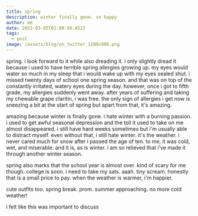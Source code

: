```yaml
---
title: spring
description: winter finally gone. so happy
author: me
date: 2022-03-05T01:09:50.452Z
tags:
  - post
image: /assets/blog/on_twitter_1200x900.png
---
```

spring. i look forward to it while also dreading it. i only slightly dread it because i used to have terrible spring allergies growing up. my eyes would water so much in my sleep that i would wake up with my eyes sealed shut. i missed twenty days of school one spring season. and that was on top of the constantly irritated, watery eyes during the day. however, once i got to fifth grade, my allergies suddenly went away. after years of suffering and taking my chewable grape claritin, i was free. the only sign of allergies i get now is sneezing a bit at the start of spring but apart from that, it's amazing.

amazing because winter is finally gone. i hate winter with a burning passion. i used to get awful seasonal depression and the toll it used to take on me almost disappeared. i still have hard weeks sometimes but i'm usually able to distract myself. even without that, i still hate winter. it's the weather. i never cared much for snow after i passed the age of ten. to me, it was cold, wet, and miserable. and it is, as is winter. i am so relieved that i've made it through another winter season.

spring also marks that the school year is almost over. kind of scary for me though. college is soon. i need to take my sats. aaah. tiny scream. honestly that is a small price to pay. when the weather is warmer, i'm happier.

cute outfits too. spring break. prom. summer approaching. no more cold weather!

i felt like this was important to discuss